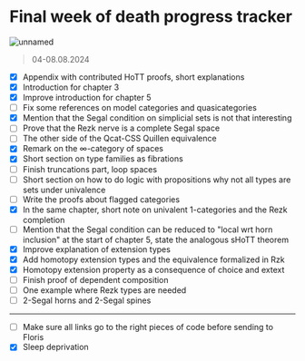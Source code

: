 # Final week of death progress tracker

![unnamed](https://github.com/user-attachments/assets/5b698828-3fb1-42ef-9237-6ff345d71d2c)

> 04-08.08.2024

- [x] Appendix with contributed HoTT proofs, short explanations
- [x] Introduction for chapter 3
- [x] Improve introduction for chapter 5
- [ ] Fix some references on model categories and quasicategories
- [x] Mention that the Segal condition on simplicial sets is not that interesting
- [ ] Prove that the Rezk nerve is a complete Segal space
- [ ] The other side of the Qcat-CSS Quillen equivalence
- [x] Remark on the $\infty$-category of spaces
- [x] Short section on type families as fibrations
- [ ] Finish truncations part, loop spaces
- [ ] Short section on how to do logic with propositions why not all types are sets under univalence
- [ ] Write the proofs about flagged categories
- [x] In the same chapter, short note on univalent 1-categories and the Rezk completion
- [ ] Mention that the Segal condition can be reduced to "local wrt horn inclusion" at the start of chapter 5, state the analogous sHoTT theorem
- [x] Improve explanation of extension types
- [x] Add homotopy extension types and the equivalence formalized in Rzk
- [x] Homotopy extension property as a consequence of choice and extext
- [ ] Finish proof of dependent composition
- [ ] One example where Rezk types are needed
- [ ] 2-Segal horns and 2-Segal spines

---

- [ ] Make sure all links go to the right pieces of code before sending to Floris
- [x] Sleep deprivation
